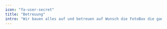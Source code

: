 ```yaml
---
icon: "fa-user-secret"
title: "Betreuung"
intro: "Wir bauen alles auf und betreuen auf Wunsch die FotoBox die ganze Zeit."
---
```

